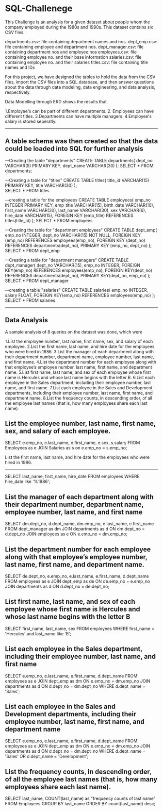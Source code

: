# SQL-Challenege

This Challenge is an analysis for a given dataset about people whom the company employed during the 1980s and 1990s. This dataset contains six CSV files.

departments.csv: file containing department names and nos.
dept_emp.csv: file containing employee and department nos.
dept_manager.csv: file containing department nos and employee nos
employees.csv: file containing employee no. and their base information 
salaries.csv: file containing employee no. and their salaries
titles.csv: file containing title names and IDs

For this project, we have designed the tables to hold the data from the CSV files, import the CSV files into a SQL database, 
and then answer questions about the data through data modeling, data engineering, and data analysis, respectively.

Data Modelling through ERD shows the results that

1.Employee's can be part of different departments.
2. Employees can have different titles.
3.Departments can have multiple managers.
4.Employee's salary is stored seperatly.

--------------------------------------------------------------------------------------------------------
A table schema was then created so that the data could be loaded into SQL for further analysis
--------------------------------------------------------------------------------------------------------
--Creating the table "departments"
CREATE TABLE departments(
	dept_no VARCHAR(5) PRIMARY KEY,
	dept_name VARCHAR(30)
);
SELECT * FROM departments;

--Creating a table for "titles"
CREATE TABLE titles(
	title_id VARCHAR(15) PRIMARY KEY,
	title VARCHAR(30)
);	
SELECT * FROM titles

--creating a table for the employees
CREATE TABLE employees(
	emp_no INTEGER PRIMARY KEY,
	emp_title VARCHAR(15),
	birth_date VARCHAR(10),
	first_name VARCHAR(30),
	last_name VARCHAR(30),
	sex VARCHAR(6),
	hire_date VARCHAR(15),
	FOREIGN KEY (emp_title) REFERENCES titles(title_id)
);
SELECT * FROM employees

--Creating the table for "department employees"
CREATE TABLE dept_emp(
	emp_no INTEGER,
	dept_no VARCHAR(15) NOT NULL,
	FOREIGN KEY (emp_no) REFERENCES employees(emp_no),
	FOREIGN KEY (dept_no) REFERENCES departments(dept_no),
	PRIMARY KEY (emp_no, dept_no)
);
SELECT * FROM dept_emp

--Creating a table for "department managers"
CREATE TABLE dept_manager(
	dept_no VARCHAR(15),
	emp_no INTEGER,
	FOREIGN KEY(emp_no) REFERENCES employees(emp_no),
	FOREIGN KEY(dept_no) REFERENCES departments(dept_no),
	PRIMARY KEY(dept_no, emp_no)
);
SELECT * FROM dept_manager

--creating a table "salaries"
CREATE TABLE salaries(
	emp_no INTEGER,
	salary FLOAT,
	FOREIGN KEY(emp_no) REFERENCES employees(emp_no)
);
SELECT * FROM salaries

------------------------------------------
Data Analysis
------------------------------------------
A sample analysis of 8 queries on the dataset was done, which were

1.List the employee number, last name, first name, sex, and salary of each employee.
2.List the first name, last name, and hire date for the employees who were hired in 1986.
3.List the manager of each department along with their department number, department name, employee number, last name, and first name.
4.List the department number for each employee along with that employee’s employee number, last name, first name, and department name.
5.List first name, last name, and sex of each employee whose first name is Hercules and whose last name begins with the letter B.
6.List each employee in the Sales department, including their employee number, last name, and first name.
7.List each employee in the Sales and Development departments, including their employee number, last name, first name, and department name.
8.List the frequency counts, in descending order, of all the employee last names (that is, how many employees share each last name).

List the employee number, last name, first name, sex, and salary of each employee.
----------------------------------------------------------------------------------
SELECT e.emp_no, e.last_name, e.first_name, e.sex, s.salary
FROM Employees as e
JOIN Salaries as s on e.emp_no = s.emp_no;


List the first name, last name, and hire date for the employees who were hired in 1986.
_______________________________________________________________________________________
SELECT last_name, first_name, hire_date
FROM employees
WHERE hire_date like '%1986';


List the manager of each department along with their department number, department name,
employee number, last name, and first name
----------------------------------------------------------------------------------------
SELECT dm.dept_no, d.dept_name, dm.emp_no, e.last_name, e.first_name
FROM dept_manager as dm
JOIN departments as d ON dm.dept_no = d.dept_no
JOIN employees as e ON e.emp_no = dm.emp_no;


List the department number for each employee along with that employee’s employee number,
last name, first name, and department name.
----------------------------------------------------------------------------------------
SELECT de.dept_no, e.emp_no, e.last_name, e.first_name, d.dept_name
FROM employees as e
JOIN dept_emp as de ON de.emp_no = e.emp_no
JOIN departments as d ON d.dept_no = de.dept_no;


List first name, last name, and sex of each employee whose first name is Hercules and whose
last name begins with the letter B
--------------------------------------------------------------------------------------------
SELECT first_name, last_name, sex
FROM employees
WHERE first_name = 'Hercules' and last_name like 'B';


List each employee in the Sales department, including their employee number, last name, and
first name
--------------------------------------------------------------------------------------------
SELECT e.emp_no, e.last_name, e.first_name, d.dept_name
FROM employees as e
JOIN dept_emp as dm ON e.emp_no = dm.emp_no
JOIN departments as d ON d.dept_no = dm.dept_no
WHERE d.dept_name = 'Sales';


List each employee in the Sales and Development departments, including their employee number,
last name, first name, and department name
----------------------------------------------------------------------------------------------
SELECT e.emp_no, e.last_name, e.first_name, d.dept_name
FROM employees as e
JOIN dept_emp as dm ON e.emp_no = dm.emp_no
JOIN departments as d ON d.dept_no = dm.dept_no
WHERE d.dept_name = 'Sales' OR d.dept_name = 'Development';


List the frequency counts, in descending order, of all the employee last names (that is, how many
employees share each last name).
--------------------------------------------------------------------------------------------------
SELECT last_name, COUNT(last_name) as "frequency counts of last name"
FROM Employees
GROUP BY last_name
ORDER BY count(last_name) desc;
